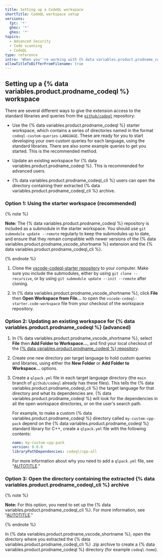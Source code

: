 ```yaml
---
title: Setting up a CodeQL workspace
shortTitle: CodeQL workspace setup
versions:
  fpt: '*'
  ghec: '*'
  ghes: '*'
topics:
  - Advanced Security
  - Code scanning
  - CodeQL
type: reference
intro: 'When you''re working with {% data variables.product.prodname_codeql %}, you need access to the standard libraries and queries.'
allowTitleToDifferFromFilename: true
---
```


## Setting up a {% data variables.product.prodname_codeql %} workspace

There are several different ways to give the extension access to the standard libraries and queries from the [`github/codeql`](https://github.com/github/codeql) repository:

* Use the {% data variables.product.prodname_codeql %} starter workspace, which contains a series of directories named in the format `codeql-custom-queries-LANGUAGE`. These are ready for you to start developing your own custom queries for each language, using the standard libraries. There are also some example queries to get you started. This is the recommended method.

* Update an existing workspace for {% data variables.product.prodname_codeql %}. This is recommended for advanced users.

* {% data variables.product.prodname_codeql_cli %} users can open the directory containing their extracted {% data variables.product.prodname_codeql_cli %} archive.

### Option 1: Using the starter workspace (recommended)

{% note %}

**Note:** The {% data variables.product.prodname_codeql %} repository is included as a submodule in the starter workspace. You should use `git submodule update --remote` regularly to keep the submodules up to date, and ensure that they remain compatible with newer versions of the {% data variables.product.prodname_vscode_shortname %} extension and the {% data variables.product.prodname_codeql_cli %}.

{% endnote %}

1. Clone the [vscode-codeql-starter repository](https://github.com/github/vscode-codeql-starter/) to your computer. Make sure you include the submodules, either by using `git clone --recursive`, or by using `git submodule update --init --remote` after cloning.

1. In {% data variables.product.prodname_vscode_shortname %}, click **File** then **Open Workspace from File...** to open the `vscode-codeql-starter.code-workspace` file from your checkout of the workspace repository.

### Option 2: Updating an existing workspace for {% data variables.product.prodname_codeql %} (advanced)

1. In {% data variables.product.prodname_vscode_shortname %}, select **File** then **Add Folder to Workspace...**, and find your local checkout of the [{% data variables.product.prodname_codeql %} repository](https://github.com/github/codeql).

1. Create one new directory per target language to hold custom queries and libraries, using either the **New Folder** or **Add Folder to Workspace...** options.

1. Create a `qlpack.yml` file in each target language directory (the `main` branch of `github/codeql` already has these files). This tells the {% data variables.product.prodname_codeql_cli %} the target language for that directory and what its dependencies are. {% data variables.product.prodname_codeql %} will look for the dependencies in all the open workspace directories, or on the user's search path.

    For example, to make a custom {% data variables.product.prodname_codeql %} directory called `my-custom-cpp-pack` depend on the {% data variables.product.prodname_codeql %} standard library for C++, create a `qlpack.yml` file with the following contents:

    ```yaml
    name: my-custom-cpp-pack
    version: 0.0.0
    libraryPathDependencies: codeql/cpp-all
    ```

    For more information about why you need to add a `qlpack.yml` file, see "[AUTOTITLE](/code-security/codeql-cli/codeql-cli-reference/about-codeql-packs)."

### Option 3: Open the directory containing the extracted {% data variables.product.prodname_codeql_cli %} archive

{% note %}

**Note:** For this option, you need to set up the  {% data variables.product.prodname_codeql_cli %}. For more information, see "[AUTOTITLE](/code-security/codeql-cli/getting-started-with-the-codeql-cli/setting-up-the-codeql-cli)."

{% endnote %}

In {% data variables.product.prodname_vscode_shortname %}, open the directory where you extracted the {% data variables.product.prodname_codeql_cli %} .zip archive to create a {% data variables.product.prodname_codeql %} directory (for example `codeql-home`).
